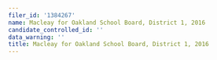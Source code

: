 ```yaml
---
filer_id: '1384267'
name: Macleay for Oakland School Board, District 1, 2016
candidate_controlled_id: ''
data_warning: ''
title: Macleay for Oakland School Board, District 1, 2016
---
```

